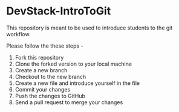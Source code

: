 # DevStack-IntroToGit

This repository is meant to be used to introduce students to the git workflow. 

Please follow the these steps - 

 1) Fork this repository
 2) Clone the forked version to your local machine
 3) Create a new branch
 4) Checkout to the new branch
 5) Create a new file and introduce yourself in the file
 6) Commit your changes
 7) Push the changes to GitHub
 8) Send a pull request to merge your changes
 
